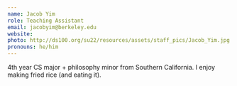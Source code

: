 ```yaml
---
name: Jacob Yim
role: Teaching Assistant
email: jacobyim@berkeley.edu
website: 
photo: http://ds100.org/su22/resources/assets/staff_pics/Jacob_Yim.jpg
pronouns: he/him
---
```

4th year CS major + philosophy minor from Southern California. I enjoy making fried rice (and eating it).
